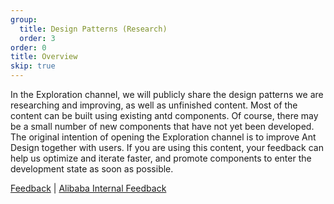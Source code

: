 ```yaml
---
group:
  title: Design Patterns (Research)
  order: 3
order: 0
title: Overview
skip: true
---
```


In the Exploration channel, we will publicly share the design patterns we are researching and improving, as well as unfinished content. Most of the content can be built using existing antd components. Of course, there may be a small number of new components that have not yet been developed. The original intention of opening the Exploration channel is to improve Ant Design together with users. If you are using this content, your feedback can help us optimize and iterate faster, and promote components to enter the development state as soon as possible.

[Feedback](https://www.yuque.com/antdesign/topics) | [Alibaba Internal Feedback](https://yuque.antfin-inc.com/ui-assets/topics)
